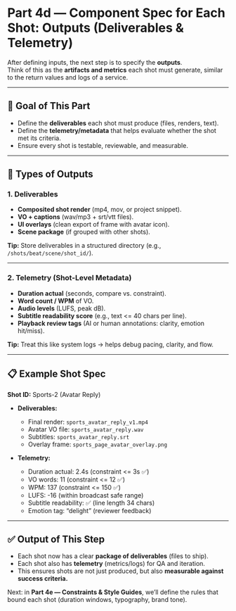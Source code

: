 # Part 4d — Component Spec for Each Shot: Outputs (Deliverables & Telemetry)

After defining inputs, the next step is to specify the **outputs**.  
Think of this as the **artifacts and metrics** each shot must generate, similar to the return values and logs of a service.

---

## 🎯 Goal of This Part
- Define the **deliverables** each shot must produce (files, renders, text).  
- Define the **telemetry/metadata** that helps evaluate whether the shot met its criteria.  
- Ensure every shot is testable, reviewable, and measurable.

---

## 🧩 Types of Outputs

### 1. **Deliverables**
- **Composited shot render** (mp4, mov, or project snippet).  
- **VO + captions** (wav/mp3 + srt/vtt files).  
- **UI overlays** (clean export of frame with avatar icon).  
- **Scene package** (if grouped with other shots).  

**Tip:** Store deliverables in a structured directory (e.g., `/shots/beat/scene/shot_id/`).  

---

### 2. **Telemetry (Shot-Level Metadata)**
- **Duration actual** (seconds, compare vs. constraint).  
- **Word count / WPM** of VO.  
- **Audio levels** (LUFS, peak dB).  
- **Subtitle readability score** (e.g., text <= 40 chars per line).  
- **Playback review tags** (AI or human annotations: clarity, emotion hit/miss).  

**Tip:** Treat this like system logs → helps debug pacing, clarity, and flow.  

---

## 📋 Example Shot Spec

**Shot ID:** Sports-2 (Avatar Reply)  
- **Deliverables:**  
  - Final render: `sports_avatar_reply_v1.mp4`  
  - Avatar VO file: `sports_avatar_reply.wav`  
  - Subtitles: `sports_avatar_reply.srt`  
  - Overlay frame: `sports_page_avatar_overlay.png`  

- **Telemetry:**  
  - Duration actual: 2.4s (constraint <= 3s ✅)  
  - VO words: 11 (constraint <= 12 ✅)  
  - WPM: 137 (constraint <= 150 ✅)  
  - LUFS: -16 (within broadcast safe range)  
  - Subtitle readability: ✅ (line length 34 chars)  
  - Emotion tag: “delight” (reviewer feedback)  

---

## ✅ Output of This Step
- Each shot now has a clear **package of deliverables** (files to ship).  
- Each shot also has **telemetry** (metrics/logs) for QA and iteration.  
- This ensures shots are not just produced, but also **measurable against success criteria.**  

Next: in **Part 4e — Constraints & Style Guides**, we’ll define the rules that bound each shot (duration windows, typography, brand tone).

